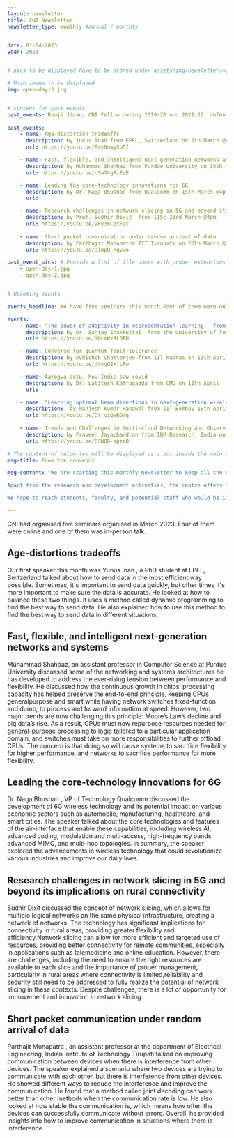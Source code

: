 ```yaml
---
layout: newsletter
title: CNI Newsletter
newsletter_type: monthly #annual / monthly


date: 01-04-2023 
year: 2023


# pics to be displayed have to be stored under assets/img/newsletter/<year>/<month>

# Main image to be displayed
img: open-day-3.jpg


# content for past events
past_events: Rooji Jinan, CNI Fellow during 2019-20 and 2021-22, defended her thesis on March 1, 2023 (Wednesday) at 10 am. National Crime Records Bureau(NCRB) in collaboration with Cyber Peace Foundation has launched 4th CCTNS Hackathon & Cyber Challenge-2023, https://www.cyberchallenge.in on 13th March 2023. We had four seminars last month.
    
past_events:
    - name: Age-distortion tradeoffs
      description: by Yunus Inan from EPFL, Switzerland on 7th March @4pm
      url: https://youtu.be/8ryHuwy5p5I

    - name: Fast, flexible, and intelligent next-generation networks and systems
      description: by Muhammad Shahbaz from Purdue University on 14th March @4pm
      url: https://youtu.be/cSa74gRzEsE

    - name: Leading the core-technology innovations for 6G
      description: by Dr. Naga Bhushan from Qualcomm on 15th March @4pm
      url:

    - name: Research challenges in network slicing in 5G and beyond its implications on rural connectivity 
      description: by Prof. Sudhir Dixit  from IISc 23rd March @4pm
      url: https://youtu.be/9Ry3mCzxFzc
    
    - name: Short packet communication under random arrival of data
      description: by Parthajit Mohapatra IIT Tirupati on 28th March @ 4pm
      url: https://youtu.be/DlmpO-nqvwo

past_event_pics: # Provide a list of file names with proper extensions
    - open-day-1.jpg
    - open-day-2.jpg


# Upcoming events

events_headline: We have five seminars this month.Four of them were online and one of them was in-person talk.

events:
    - name: "The power of adaptivity in representation learning:- from meta-learning to federated learning"
      description: by Dr. Sanjay Shakkottai  from the University of Texas at Austin on 4th April @4pm
      url: https://youtu.be/iQcmWzRLOBU

    - name: Converse for quantum fault-tolerance
      description: by Avhishek Chatterjee from IIT Madras on 11th April @4pm
      url: https://youtu.be/dVyqQ2kfLPw

    - name: Aarogya setu, how India saw covid
      description: by Dr. Lalitesh Katragadda from CMU on 11th April 
      url:

    - name: "Learning optimal beam directions in next-generation wireless networks: A fixed-budget stochastic bandit approach"
      description:  by Manjesh Kumar Hanawal from IIT Bombay 18th April @4pm
      url: https://youtu.be/DtrciQaBGtg
    
    - name: Trends and Challenges in Multi-cloud Networking and Observability.
      description: by Praveen Jayachandran from IBM Research, India on 25th April @4pm
      url: https://youtu.be/CSWQD-YpzeQ

# The content of below two will be displayed as a box inside the main area.
msg-title: From the convenor

msg-content: "We are starting this monthly newsletter to keep all the stakeholders updated on the centre activities. 

Apart from the research and development activities, the centre offers free online courses, scholarship for students working in the relevant areas, organises weekly seminar series, technical workshops, and annual summer schools. 

We hope to reach students, faculty, and potential staff who would be interested in participating in the centre activities. "

---
```


<!-- Main article -->
CNI had organised five seminars organised in March 2023. Four of them were online and one of them was in-person talk.
    
## Age-distortions tradeoffs
    
Our first speaker this month was Yunus Inan , a PhD student at EPFL, Switzerland  talked about how to send data in the most efficient way possible. Sometimes, it's important to send data quickly, but other times it's more important to make sure the data is accurate. He looked at how to balance these two things. It uses a method called dynamic programming to find the best way to send data. He also explained how to use this method to find the best way to send data in different situations.
    
## Fast, flexible, and intelligent next-generation networks and systems
    
Muhammad Shahbaz, an assistant professor in Computer Science at Purdue University  discussed some of the networking and systems architectures he has             developed to address the ever-rising tension between  performance and flexibility. He discussed how the continuous growth in chips’ processing capacity has         helped preserve the end-to-end principle, keeping CPUs generalpurpose and smart while having network switches fixed-function and dumb, to process and forward       information at speed. However, two major trends are now challenging this principle: Moore’s Law’s decline and big data’s rise. As a result, CPUs must now           repurpose resources needed for general-purpose processing to logic tailored to a particular application domain, and switches must take on more responsibilities     to further offload CPUs. The concern is that doing  so  will cause systems to sacrifice flexibility for higher performance, and networks to sacrifice               performance for more flexibility.
    
## Leading the core-technology innovations for 6G
    
Dr. Naga Bhushan , VP of Technology Qualcomm  discussed the development of 6G wireless technology and its potential impact on various economic sectors such as automobile, manufacturing, healthcare, and smart cities. The speaker talked about the core technologies and features of the air-interface that enable these capabilities, including wireless AI, advanced coding, modulation and multi-access, high-frequency bands, advanced MIMO, and multi-hop topologies. In summary, the speaker explored the advancements in wireless technology that could revolutionize various industries and improve our daily lives.
    
## Research challenges in network slicing in 5G and beyond its implications on rural connectivity
    
Sudhir Dixit  discussed the concept of network slicing, which allows for multiple logical networks on the same physical infrastructure, creating a network of networks. The technology has significant implications for connectivity in rural areas, providing greater flexibility and efficiency.Network slicing can allow for more efficient and targeted use of resources, providing better connectivity for remote communities, especially in applications such as telemedicine and online education. However, there are challenges, including the need to ensure the right resources are available to each slice and the importance of proper management, particularly in rural areas where connectivity is limited,reliability and security still need to be addressed to fully realize the potential of network slicing in these contexts. Despite challenges, there is a lot of opportunity for improvement and innovation in network slicing.
    
## Short packet communication under random arrival of data
    
Parthajit Mohapatra , an assistant professor at the department of Electrical Engineering, Indian Institute of Technology Tirupati  talked on improving communication between devices when there is interference from other devices. The speaker explained a scenario where two devices are trying to communicate with each other, but there is interference from other devices. He showed different ways to reduce the interference and improve the communication. He found that a method called joint decoding can work better than other methods when the communication rate is low. He also looked at how stable the communication is, which means how often the devices can successfully communicate without errors. Overall, he provided insights into how to improve communication in situations where there is interference.

    
    
